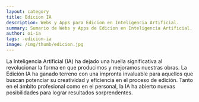 ```yaml
---
layout: category
title: Edicion IA
description: Webs y Apps para Edicion en Inteligencia Artificial.
summary: Sumario de Webs y Apps de Edicion en Inteligencia Artificial.
author: oi-ia
tags: -edicion-ia
image: /img/thumb/edicion.jpg
---
```


La Inteligencia Artificial (IA) ha dejado una huella significativa al revolucionar la forma en que producimos y mejoramos nuestras obras. La Edición IA ha ganado terreno con una impronta invaluable para aquellos que buscan potenciar su creatividad y eficiencia en el proceso de edición. Tanto en el ámbito profesional como en el personal, la IA ha abierto nuevas posibilidades para lograr resultados sorprendentes.
